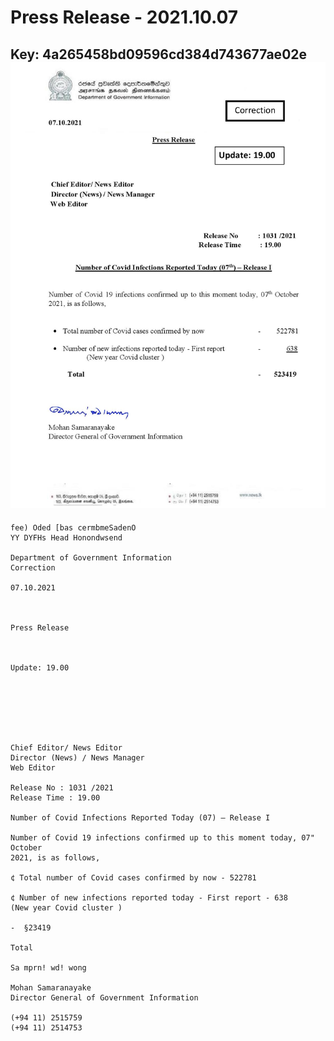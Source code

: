 # Press Release  - 2021.10.07 
Key: 4a265458bd09596cd384d743677ae02e 
![img](img/4a265458bd09596cd384d743677ae02e.jpg)
---
```
fee) Oded [bas cermbmeSadenO
YY DYFHs Head Honondwsend

Department of Government Information
Correction

07.10.2021

 

Press Release

 

Update: 19.00

 

 

 

Chief Editor/ News Editor
Director (News) / News Manager
Web Editor

Release No : 1031 /2021
Release Time : 19.00

Number of Covid Infections Reported Today (07) — Release I

Number of Covid 19 infections confirmed up to this moment today, 07" October
2021, is as follows,

¢ Total number of Covid cases confirmed by now - 522781

¢ Number of new infections reported today - First report - 638
(New year Covid cluster )

-  §23419

Total

Sa mprn! wd! wong

Mohan Samaranayake
Director General of Government Information

(+94 11) 2515759
(+94 11) 2514753

 

```
